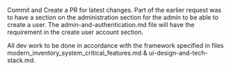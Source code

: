 Commit and Create a PR for latest changes.
Part of the earlier request was to have a section on the administration section for the admin to be able to create a user. The admin-and-authentication.md file will have the requirement in the create user account section.

All dev work to be done in accordance with the framework specified in files modern_inventory_system_critical_features.md & ui-design-and-tech-stack.md.
